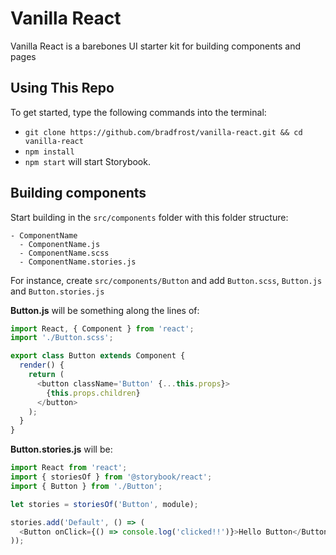 # Vanilla React

Vanilla React is a barebones UI starter kit for building components and pages

## Using This Repo

To get started, type the following commands into the terminal:

- `git clone https://github.com/bradfrost/vanilla-react.git && cd vanilla-react`
- `npm install`
- `npm start` will start Storybook.

## Building components

Start building in the `src/components` folder with this folder structure:

```
- ComponentName
  - ComponentName.js
  - ComponentName.scss
  - ComponentName.stories.js
```

For instance, create `src/components/Button` and add `Button.scss`, `Button.js` and `Button.stories.js`

**Button.js** will be something along the lines of:

```js
import React, { Component } from 'react';
import './Button.scss';

export class Button extends Component {
  render() {
    return (
      <button className='Button' {...this.props}>
        {this.props.children}
      </button>
    );
  }
}
```

**Button.stories.js** will be:

```js
import React from 'react';
import { storiesOf } from '@storybook/react';
import { Button } from './Button';

let stories = storiesOf('Button', module);

stories.add('Default', () => (
  <Button onClick={() => console.log('clicked!!')}>Hello Button</Button>
));
```
